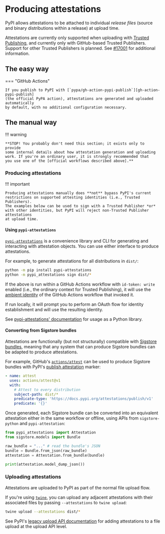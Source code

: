 # Producing attestations

<!--[[ preview('index-attestations') ]]-->

PyPI allows attestations to be attached to individual *release files*
(source and binary distributions within a release) at upload time.

Attestations are currently only supported when uploading with
[Trusted Publishing], and currently only with GitHub-based Trusted Publishers.
Support for other Trusted Publishers is planned. See
[#17001](https://github.com/pypi/warehouse/issues/17001) for additional
information.

## The easy way

=== "GitHub Actions"

    If you publish to PyPI with [`pypa/gh-action-pypi-publish`][gh-action-pypi-publish]
    (the official PyPA action), attestations are generated and uploaded automatically
    by default, with no additional configuration necessary.

## The manual way

!!! warning

    **STOP! You probably don't need this section; it exists only to provide
    some internal details about how attestation generation and uploading
    work. If you're an ordinary user, it is strongly recommended that
    you use one of the [official workflows described above].**

### Producing attestations

!!! important

    Producing attestations manually does **not** bypass PyPI's current
    restrictions on supported attesting identities (i.e., Trusted Publishers).
    The examples below can be used to sign with a Trusted Publisher *or*
    with other identities, but PyPI will reject non-Trusted Publisher attestations
    at upload time.

#### Using `pypi-attestations`

[`pypi-attestations`][pypi-attestations] is a convenience library and CLI
for generating and interacting with attestation objects. You can use
either interface to produce attestations.

For example, to generate attestations for all distributions in `dist/`:

```bash
python -m pip install pypi-attestations
python -m pypi_attestations sign dist/*
```

If the above is run within a GitHub Actions workflow with `id-token: write`
enabled (i.e., the ordinary context for Trusted Publishing), it will use
the [ambient identity] of the GitHub Actions workflow that invoked it.

If run locally, it will prompt you to perform an OAuth flow for identity
establishment and will use the resulting identity.

See [pypi-attestations' documentation] for usage as a Python library.

#### Converting from Sigstore bundles

Attestations are functionally (but not structurally) compatible with
[Sigstore bundles], meaning that any system that can produce Sigstore
bundles can be adapted to produce attestations.

For example, GitHub's [`actions/attest`][actions-attest] can be used to produce
Sigstore bundles with PyPI's [publish attestation] marker:

```yaml
- name: attest
  uses: actions/attest@v1
  with:
    # Attest to every distribution
    subject-path: dist/*
    predicate-type: 'https://docs.pypi.org/attestations/publish/v1'
    predicate: '{}'
```

Once generated, each Sigstore bundle can be converted into an equivalent
attestation either in the same workflow or offline, using APIs
from `sigstore-python` and `pypi-attestation`:

```python
from pypi_attestations import Attestation
from sigstore.models import Bundle

raw_bundle = "..." # read the bundle's JSON
bundle = Bundle.from_json(raw_bundle)
attestation = Attestation.from_bundle(bundle)

print(attestation.model_dump_json())
```

### Uploading attestations

Attestations are uploaded to PyPI as part of the normal file upload flow.

If you're using [`twine`][twine], you can upload any adjacent attestations
with their associated files by passing `--attestations` to `twine upload`:

```bash
twine upload --attestations dist/*
```

See PyPI's [legacy upload API documentation] for adding attestations to a file
upload at the upload API level.

[Trusted Publishing]: /trusted-publishers/

[gh-action-pypi-publish]: https://github.com/pypa/gh-action-pypi-publish

[publish attestation]: /attestations/publish/v1

[official workflows described above]: #the-easy-way

[pypi-attestations]: https://github.com/trailofbits/pypi-attestations

[ambient identity]: https://github.com/sigstore/sigstore-python#signing-with-ambient-credentials

[pypi-attestations' documentation]: https://trailofbits.github.io/pypi-attestations/pypi_attestations.html

[Sigstore bundles]: https://github.com/sigstore/protobuf-specs/blob/main/protos/sigstore_bundle.proto

[actions-attest]: https://github.com/actions/attest

[twine]: https://github.com/pypa/twine

[legacy upload API documentation]: https://warehouse.pypa.io/api-reference/legacy.html#upload-api
